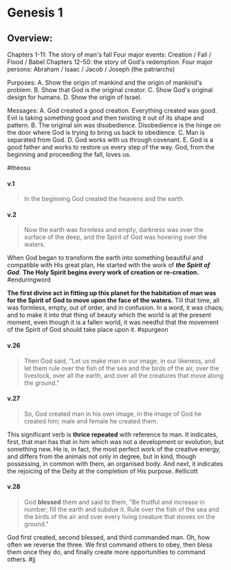 # Genesis 1

## Overview:
Chapters 1-11: The story of man's fall
	Four major events: Creation / Fall / Flood / Babel
Chapters 12-50: the story of God's redemption.
	Four major persons: Abraham / Isaac / Jacob / Joseph (the patriarchs)

Purposes:
A. Show the origin of mankind and the origin of mankind's problem.
B. Show that God is the original creator.
C. Show God's original design for humans.
D. Show the origin of Israel.

Messages:
A. God created a good creation.
	Everything created was good. Evil is taking something good and then twisting it out of its shape and pattern.
B. The original sin was disobedience.
	Disobedience is the hinge on the door where God is trying to bring us back to obedience.
C. Man is separated from God.
D. God works with us through covenant.
E. God is a good father and works to restore us every step of the way.
	God, from the beginning and proceeding the fall, loves us. 

#theosu

#### v.1
>In the beginning God created the heavens and the earth.

#### v.2
>Now the earth was formless and empty, darkness was over the surface of the deep, and the Spirit of God was hovering over the waters.

When God began to transform the earth into something beautiful and compatible with His great plan, He started with the work of ***the Spirit of God***. **The Holy Spirit begins every work of creation or re-creation.**
#enduringword 

**The first divine act in fitting up this planet for the habitation of man was for the Spirit of God to move upon the face of the waters.** Till that time, all was formless, empty, out of order, and in confusion. In a word, it was chaos; and to make it into that thing of beauty which the world is at the present moment, even though it is a fallen world, it was needful that the movement of the Spirit of God should take place upon it.
#spurgeon 


#### v.26
>Then God said, "Let us make man in our image, in our likeness, and let them rule over the fish of the sea and the birds of the air, over the livestock, over all the earth, and over all the creatures that move along the ground."

#### v.27
>So, God created man in his own image, in the image of God he created him; male and female he created them.

This significant verb is **thrice repeated** with reference to man. It indicates, first, that man has that in him which was not a development or evolution, but something new. He is, in fact, the most perfect work of the creative energy, and differs from the animals not only in degree, but in kind, though possessing, in common with them, an organised body. And next, it indicates the rejoicing of the Deity at the completion of His purpose.
#ellicott 

#### v.28
>God **blessed** them and said to them, "Be fruitful and increase in number; fill the earth and subdue it. Rule over the fish of the sea and the birds of the air and over every living creature that moves on the ground."

God first created, second blessed, and third commanded man. Oh, how often we reverse the three. We first command others to obey, then bless them once they do, and finally create more opportunities to command others.
#jj 




